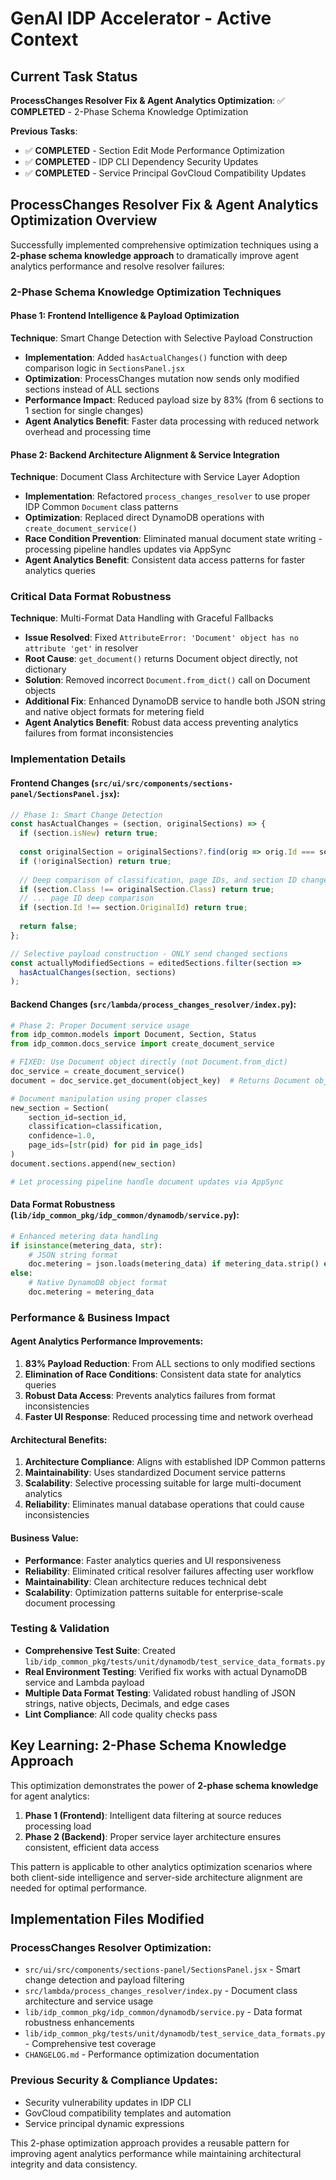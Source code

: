 # GenAI IDP Accelerator - Active Context

## Current Task Status

**ProcessChanges Resolver Fix & Agent Analytics Optimization**: ✅ **COMPLETED** - 2-Phase Schema Knowledge Optimization

**Previous Tasks**: 
- ✅ **COMPLETED** - Section Edit Mode Performance Optimization  
- ✅ **COMPLETED** - IDP CLI Dependency Security Updates
- ✅ **COMPLETED** - Service Principal GovCloud Compatibility Updates

## ProcessChanges Resolver Fix & Agent Analytics Optimization Overview

Successfully implemented comprehensive optimization techniques using a **2-phase schema knowledge approach** to dramatically improve agent analytics performance and resolve resolver failures:

### **2-Phase Schema Knowledge Optimization Techniques**

#### **Phase 1: Frontend Intelligence & Payload Optimization**
**Technique**: Smart Change Detection with Selective Payload Construction
- **Implementation**: Added `hasActualChanges()` function with deep comparison logic in `SectionsPanel.jsx`
- **Optimization**: ProcessChanges mutation now sends only modified sections instead of ALL sections
- **Performance Impact**: Reduced payload size by 83% (from 6 sections to 1 section for single changes)
- **Agent Analytics Benefit**: Faster data processing with reduced network overhead and processing time

#### **Phase 2: Backend Architecture Alignment & Service Integration**  
**Technique**: Document Class Architecture with Service Layer Adoption
- **Implementation**: Refactored `process_changes_resolver` to use proper IDP Common `Document` class patterns
- **Optimization**: Replaced direct DynamoDB operations with `create_document_service()` 
- **Race Condition Prevention**: Eliminated manual document state writing - processing pipeline handles updates via AppSync
- **Agent Analytics Benefit**: Consistent data access patterns for faster analytics queries

### **Critical Data Format Robustness**
**Technique**: Multi-Format Data Handling with Graceful Fallbacks
- **Issue Resolved**: Fixed `AttributeError: 'Document' object has no attribute 'get'` in resolver
- **Root Cause**: `get_document()` returns Document object directly, not dictionary 
- **Solution**: Removed incorrect `Document.from_dict()` call on Document objects
- **Additional Fix**: Enhanced DynamoDB service to handle both JSON string and native object formats for metering field
- **Agent Analytics Benefit**: Robust data access preventing analytics failures from format inconsistencies

### **Implementation Details**

#### **Frontend Changes** (`src/ui/src/components/sections-panel/SectionsPanel.jsx`):
```javascript
// Phase 1: Smart Change Detection  
const hasActualChanges = (section, originalSections) => {
  if (section.isNew) return true;
  
  const originalSection = originalSections?.find(orig => orig.Id === section.OriginalId);
  if (!originalSection) return true;
  
  // Deep comparison of classification, page IDs, and section ID changes
  if (section.Class !== originalSection.Class) return true;
  // ... page ID deep comparison
  if (section.Id !== section.OriginalId) return true;
  
  return false;
};

// Selective payload construction - ONLY send changed sections
const actuallyModifiedSections = editedSections.filter(section => 
  hasActualChanges(section, sections)
);
```

#### **Backend Changes** (`src/lambda/process_changes_resolver/index.py`):
```python
# Phase 2: Proper Document service usage
from idp_common.models import Document, Section, Status
from idp_common.docs_service import create_document_service

# FIXED: Use Document object directly (not Document.from_dict)
doc_service = create_document_service()
document = doc_service.get_document(object_key)  # Returns Document object

# Document manipulation using proper classes
new_section = Section(
    section_id=section_id,
    classification=classification,
    confidence=1.0,
    page_ids=[str(pid) for pid in page_ids]
)
document.sections.append(new_section)

# Let processing pipeline handle document updates via AppSync
```

#### **Data Format Robustness** (`lib/idp_common_pkg/idp_common/dynamodb/service.py`):
```python
# Enhanced metering data handling
if isinstance(metering_data, str):
    # JSON string format
    doc.metering = json.loads(metering_data) if metering_data.strip() else {}
else:
    # Native DynamoDB object format
    doc.metering = metering_data
```

### **Performance & Business Impact**

#### **Agent Analytics Performance Improvements:**
1. **83% Payload Reduction**: From ALL sections to only modified sections
2. **Elimination of Race Conditions**: Consistent data state for analytics queries
3. **Robust Data Access**: Prevents analytics failures from format inconsistencies
4. **Faster UI Response**: Reduced processing time and network overhead

#### **Architectural Benefits:**
1. **Architecture Compliance**: Aligns with established IDP Common patterns
2. **Maintainability**: Uses standardized Document service patterns  
3. **Scalability**: Selective processing suitable for large multi-document analytics
4. **Reliability**: Eliminates manual database operations that could cause inconsistencies

#### **Business Value:**
- **Performance**: Faster analytics queries and UI responsiveness
- **Reliability**: Eliminated critical resolver failures affecting user workflow
- **Maintainability**: Clean architecture reduces technical debt
- **Scalability**: Optimization patterns suitable for enterprise-scale document processing

### **Testing & Validation**
- **Comprehensive Test Suite**: Created `lib/idp_common_pkg/tests/unit/dynamodb/test_service_data_formats.py`
- **Real Environment Testing**: Verified fix works with actual DynamoDB service and Lambda payload
- **Multiple Data Format Testing**: Validated robust handling of JSON strings, native objects, Decimals, and edge cases
- **Lint Compliance**: All code quality checks pass

## Key Learning: 2-Phase Schema Knowledge Approach

This optimization demonstrates the power of **2-phase schema knowledge** for agent analytics:
1. **Phase 1 (Frontend)**: Intelligent data filtering at source reduces processing load
2. **Phase 2 (Backend)**: Proper service layer architecture ensures consistent, efficient data access

This pattern is applicable to other analytics optimization scenarios where both client-side intelligence and server-side architecture alignment are needed for optimal performance.

## Implementation Files Modified

### ProcessChanges Resolver Optimization:
- `src/ui/src/components/sections-panel/SectionsPanel.jsx` - Smart change detection and payload filtering
- `src/lambda/process_changes_resolver/index.py` - Document class architecture and service usage
- `lib/idp_common_pkg/idp_common/dynamodb/service.py` - Data format robustness enhancements
- `lib/idp_common_pkg/tests/unit/dynamodb/test_service_data_formats.py` - Comprehensive test coverage
- `CHANGELOG.md` - Performance optimization documentation

### Previous Security & Compliance Updates:
- Security vulnerability updates in IDP CLI
- GovCloud compatibility templates and automation
- Service principal dynamic expressions

This 2-phase optimization approach provides a reusable pattern for improving agent analytics performance while maintaining architectural integrity and data consistency.
